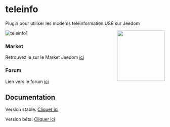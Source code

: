 # teleinfo
 

Plugin pour utiliser les modems téléinformation USB sur Jeedom

<img src="plugin_info/teleinfo_icon.png" align="right" height="160" width="150">

![teleinfo1](/docs/images/teleinfo_screenshot1.png)

### Market

Retrouvez le sur le Market Jeedom [ici](https://www.jeedom.com/market/index.php?v=d&p=market&type=plugin&&name=teleinfo)

### Forum

Lien vers le forum [ici](https://community.jeedom.com/tag/plugin-teleinfo)

## Documentation

Version stable: [Cliquer ici](https://github.com/Noyax-37/plugin-teleinfo/blob/master/docs/fr_FR/index.md)

Version bêta: [Cliquer ici](https://github.com/Noyax-37/plugin-teleinfo/blob/develop/docs/fr_FR/index.md)

